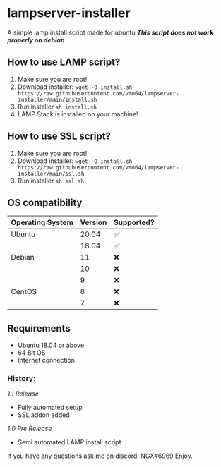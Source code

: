 # lampserver-installer
A simple lamp install script made for ubuntu
***This script does not work properly on debian***

## How to use LAMP script?
1. Make sure you are root!
2. Download installer: `wget -O install.sh https://raw.githubusercontent.com/vmo64/lampserver-installer/main/install.sh`
3. Run installer `sh install.sh`
4. LAMP Stack is installed on your machine!

## How to use SSL script?
1. Make sure you are root!
2. Download installer: `wget -O install.sh https://raw.githubusercontent.com/vmo64/lampserver-installer/main/ssl.sh`
3. Run installer `sh ssl.sh`

## OS compatibility
| Operating System | Version | Supported? |
| --------------- | --------------- | --------------- |
| Ubuntu | 20.04 | ✅ |
|        | 18.04 | ✅ |
| Debian | 11 | ❌ |
|        | 10 | ❌ |
|        | 9 | ❌ |
| CentOS | 8 | ❌ |
|        | 7 | ❌ |

## Requirements
- Ubuntu 18.04 or above
- 64 Bit OS
- Internet connection

### History:
*1.1 Release*
- Fully automated setup
- SSL addon added

*1.0 Pre Release*
- Semi automated LAMP install script

If you have any questions ask me on discord: NGX#6969
Enjoy.
